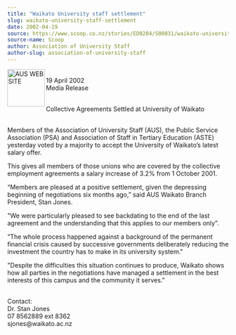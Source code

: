 ```yaml
---
title: "Waikato University staff settlement"
slug: waikato-university-staff-settlement
date: 2002-04-19
source: https://www.scoop.co.nz/stories/ED0204/S00031/waikato-university-staff-settlement.htm
source-name: Scoop
author: Association of University Staff
author-slug: association-of-university-staff
---
```

<p></p>

<p><img align="left" width="85" height="85" src="http://www.aus.ac.nz/pictures/logo.gif" alt="AUS WEB SITE" border="0"><br>19 April 2002<br>Media Release<p>

<p><br>     
Collective Agreements Settled at University of Waikato<p>

<p><br>Members of the Association of University Staff (AUS),
the Public Service Association (PSA) and Association of
Staff in Tertiary Education (ASTE) yesterday voted by a
majority to accept the University of Waikato’s latest salary
offer.<p>

<p>This gives all members of those unions who are
covered by the collective employment agreements a salary
increase of 3.2% from 1 October 2001.<p>

<p>“Members are
pleased at a positive settlement, given the depressing
beginning of negotiations six months ago,” said AUS Waikato
Branch President, Stan Jones.<p>

<p>"We were particularly
pleased to see backdating to the end of the last agreement
and the understanding that this applies to our members
only”.<p>

<p>“The whole process happened against a background
of the permanent financial crisis caused by successive
governments deliberately reducing the investment the country
has to make in its university system."<p>

<p>"Despite the
difficulties this situation continues to produce, Waikato
shows how all parties in the negotiations have managed a
settlement in the best interests of this campus and the
community it serves."<p>

<p></p>

<p><br>Contact:<br>Dr. Stan Jones 
<br>07 8562889 ext 8362 
<br>sjones@waikato.ac.nz</p>






<!--


